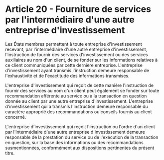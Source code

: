 # Article 20 - Fourniture de services par l'intermédiaire d'une autre entreprise d'investissement


Les États membres permettent à toute entreprise d'investissement recevant, par l'intermédiaire d'une autre entreprise d'investissement, l'instruction de fournir des services d'investissement ou des services auxiliaires au nom d'un client, de se fonder sur les informations relatives à ce client communiquées par cette dernière entreprise. L'entreprise d'investissement ayant transmis l'instruction demeure responsable de l'exhaustivité et de l'exactitude des informations transmises.

L'entreprise d'investissement qui reçoit de cette manière l'instruction de fournir des services au nom d'un client peut également se fonder sur toute recommandation afférente au service ou à la transaction en question donnée au client par une autre entreprise d'investissement. L'entreprise d'investissement qui a transmis l'instruction demeure responsable du caractère approprié des recommandations ou conseils fournis au client concerné.

L'entreprise d'investissement qui reçoit l'instruction ou l'ordre d'un client par l'intermédiaire d'une autre entreprise d'investissement demeure responsable de la prestation du service ou de l'exécution de la transaction en question, sur la base des informations ou des recommandations susmentionnées, conformément aux dispositions pertinentes du présent titre.
